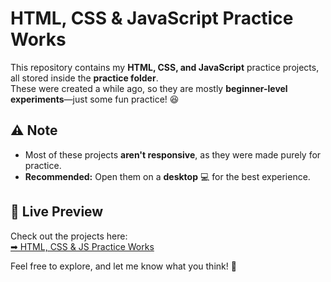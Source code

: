 # HTML, CSS & JavaScript Practice Works  

This repository contains my **HTML, CSS, and JavaScript** practice projects, all stored inside the **practice folder**.  
These were created a while ago, so they are mostly **beginner-level experiments**—just some fun practice! 😆  

## ⚠️ Note  
- Most of these projects **aren't responsive**, as they were made purely for practice.  
- **Recommended:** Open them on a **desktop** 💻 for the best experience.  

## 🔗 Live Preview  
Check out the projects here:  
[➡ HTML, CSS & JS Practice Works](https://html-css-js-practice-works.onrender.com)  

Feel free to explore, and let me know what you think! 🚀
